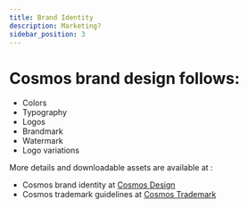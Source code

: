 ```yaml
---
title: Brand Identity
description: Marketing?
sidebar_position: 3
---
```


# Cosmos brand design follows:
- Colors
- Typography
- Logos
- Brandmark
- Watermark
- Logo variations

More details and downloadable assets are available at :
- Cosmos brand identity at [Cosmos Design](https://v1.cosmos.network/design)
- Cosmos trademark guidelines at [Cosmos Trademark](https://v1.cosmos.network/trademark)

